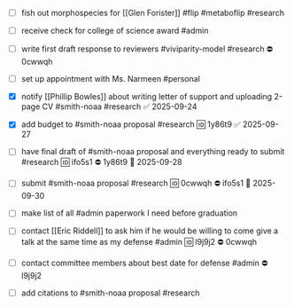 - [ ] fish out morphospecies for [[Glen Forister]] #flip #metaboflip #research 
- [ ] receive check for college of science award #admin
- [ ] write first draft response to reviewers #viviparity-model #research ⛔ 0cwwqh
- [ ] set up appointment with Ms. Narmeen #personal 
- [x] notify [[Phillip Bowles]] about writing letter of support and uploading 2-page CV #smith-noaa #research ✅ 2025-09-24
- [x] add budget to #smith-noaa proposal #research 🆔 1y86t9 ✅ 2025-09-27
- [ ] have final draft of #smith-noaa proposal and everything ready to submit #research  🆔 ifo5s1 ⛔ 1y86t9 📅 2025-09-28
- [ ] submit #smith-noaa proposal #research  🆔 0cwwqh ⛔ ifo5s1 📅 2025-09-30
- [ ] make list of all #admin paperwork I need before graduation 
- [ ] contact [[Eric Riddell]] to ask him if he would be willing to come give a talk at the same time as my defense #admin 🆔 l9j9j2 ⛔ 0cwwqh
- [ ] contact committee members about best date for defense #admin ⛔ l9j9j2
- [ ] add citations to #smith-noaa proposal #research 

